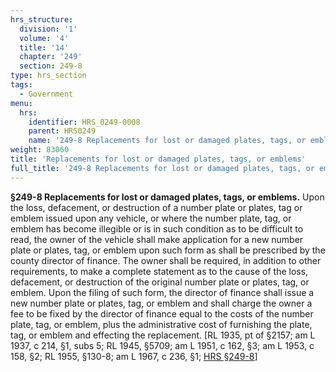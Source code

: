 ```yaml
---
hrs_structure:
  division: '1'
  volume: '4'
  title: '14'
  chapter: '249'
  section: 249-8
type: hrs_section
tags:
  - Government
menu:
  hrs:
    identifier: HRS_0249-0008
    parent: HRS0249
    name: '249-8 Replacements for lost or damaged plates, tags, or emblems'
weight: 83060
title: 'Replacements for lost or damaged plates, tags, or emblems'
full_title: '249-8 Replacements for lost or damaged plates, tags, or emblems'
---
```

**§249-8 Replacements for lost or damaged plates, tags, or emblems.** Upon the loss, defacement, or destruction of a number plate or plates, tag or emblem issued upon any vehicle, or where the number plate, tag, or emblem has become illegible or is in such condition as to be difficult to read, the owner of the vehicle shall make application for a new number plate or plates, tag, or emblem upon such form as shall be prescribed by the county director of finance. The owner shall be required, in addition to other requirements, to make a complete statement as to the cause of the loss, defacement, or destruction of the original number plate or plates, tag, or emblem. Upon the filing of such form, the director of finance shall issue a new number plate or plates, tag, or emblem and shall charge the owner a fee to be fixed by the director of finance equal to the costs of the number plate, tag, or emblem, plus the administrative cost of furnishing the plate, tag, or emblem and effecting the replacement. [RL 1935, pt of §2157; am L 1937, c 214, §1, subs 5; RL 1945, §5709; am L 1951, c 162, §3; am L 1953, c 158, §2; RL 1955, §130-8; am L 1967, c 236, §1; [HRS §249-8](/title-14/chapter-249/section-249-8/)]